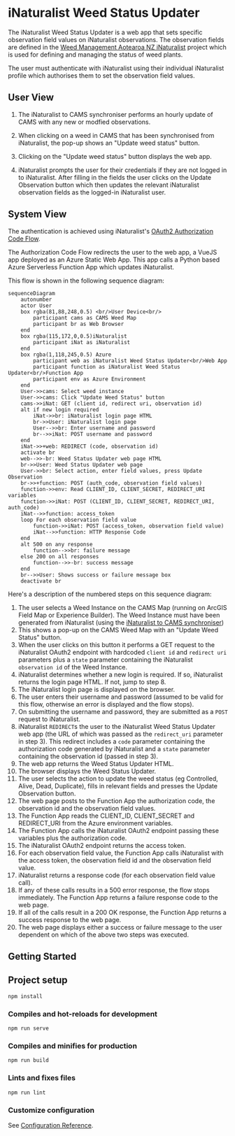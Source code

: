 # iNaturalist Weed Status Updater

The iNaturalist Weed Status Updater is a web app that sets specific observation field values on iNaturalist observations. The observation fields are defined in the [Weed Management Aotearoa NZ iNaturalist](https://www.inaturalist.org/projects/weed-management-aotearoa-nz) project which is used for defining and managing the status of weed plants.

The user must authenticate with iNaturalist using their individual iNaturalist profile which authorises them to set the observation field values. 

## User View

1. The iNaturalist to CAMS synchroniser performs an hourly update of CAMS with any new or modfied observations. 

1. When clicking on a weed in CAMS that has been synchronised from iNaturalist, the pop-up shows an "Update weed status" button.

1. Clicking on the "Update weed status" button displays the web app.

1. iNaturalist prompts the user for their credentials if they are not logged in to iNaturalist. After filling in the fields the user clicks on the Update Observation button which then updates the relevant iNaturalist observation fields as the logged-in iNaturalist user.

## System View

The authentication is achieved using iNaturalist's [OAuth2 Authorization Code Flow](https://www.inaturalist.org/pages/api+reference#auth).

The Authorization Code Flow redirects the user to the web app, a VueJS app deployed as an Azure Static Web App. This app calls a Python based Azure Serverless Function App which updates iNaturalist. 

This flow is shown in the following sequence diagram:

```mermaid
sequenceDiagram
    autonumber
    actor User
    box rgba(81,88,248,0.5) <br/>User Device<br/>
        participant cams as CAMS Weed Map
        participant br as Web Browser
    end
    box rgba(115,172,0,0.5)iNaturalist
        participant iNat as iNaturalist
    end
    box rgba(1,118,245,0.5) Azure
        participant web as iNaturalist Weed Status Updater<br/>Web App
        participant function as iNaturalist Weed Status Updater<br/>Function App
        participant env as Azure Environment
    end
    User->>cams: Select weed instance
    User->>cams: Click "Update Weed Status" button
    cams->>iNat: GET (client id, redirect uri, observation id)
    alt if new login required
        iNat->>br: iNaturalist login page HTML
        br->>User: iNaturalist login page
        User-->>br: Enter username and password
        br-->>iNat: POST username and password
    end
    iNat->>+web: REDIRECT (code, observation id)
    activate br
    web-->>-br: Weed Status Updater web page HTML
    br->>User: Weed Status Updater web page
    User->>br: Select action, enter field values, press Update Observation
    br->>+function: POST (auth_code, observation field values)
    function->>env: Read CLIENT_ID, CLIENT_SECRET, REDIRECT_URI variables
    function->>iNat: POST (CLIENT_ID, CLIENT_SECRET, REDIRECT_URI, auth_code)
    iNat-->>function: access_token
    loop For each observation field value 
        function->>iNat: POST (access_token, observation field value)
        iNat-->>function: HTTP Response Code
    end
    alt 500 on any response
        function-->>br: failure message
    else 200 on all responses
        function-->>-br: success message
    end
    br-->>User: Shows success or failure message box
    deactivate br
```

Here's a description of the numbered steps on this sequence diagram:
1. The user selects a Weed Instance on the CAMS Map (running on ArcGIS Field Map or Experience Builder). The Weed Instance must have been generated from iNaturalist (using the [iNaturalist to CAMS synchroniser](https://github.com/EcoNet-NZ/inaturalist-to-cams))
1. This shows a pop-up on the CAMS Weed Map with an "Update Weed Status" button. 
1. When the user clicks on this button it performs a GET request to the iNaturalist OAuth2 endpoint with hardcoded `client id` and `redirect uri` parameters plus a `state` parameter containing the iNaturalist `observation id` of the Weed Instance.
1. iNaturalist determines whether a new login is required. If so, iNaturalist returns the login page HTML. If not, jump to step 8.
1. The iNaturalist login page is displayed on the browser.
1. The user enters their username and password (assumed to be valid for this flow, otherwise an error is displayed and the flow stops).
1. On submitting the username and password, they are submitted as a `POST` request to iNaturalist.
1. iNaturalist `REDIRECT`s the user to the iNaturalist Weed Status Updater web app (the URL of which was passed as the `redirect_uri` parameter in step 3). This redirect includes a `code` parameter containing the authorization code generated by iNaturalist and a `state` parameter containing the observation id (passed in step 3).
1. The web app returns the Weed Status Updater HTML.
1. The browser displays the Weed Status Updater.
1. The user selects the action to update the weed status (eg Controlled, Alive, Dead, Duplicate), fills in relevant fields and presses the Update Observation button.
1. The web page posts to the Function App the authorization code, the observation id and the observation field values.
1. The Function App reads the CLIENT_ID, CLIENT_SECRET and REDIRECT_URI from the Azure environment variables.
1. The Function App calls the iNaturalist OAuth2 endpoint passing these variables plus the authorization code.
1. The iNaturalist OAuth2 endpoint returns the access token.
1. For each observation field value, the Function App calls iNaturalist with the access token, the observation field id and the observation field value.
1. iNaturalist returns a response code (for each observation field value call).
1. If any of these calls results in a 500 error response, the flow stops immediately. The Function App returns a failure response code to the web page.
1. If all of the calls result in a 200 OK response, the Function App returns a success response to the web page.
1. The web page displays either a success or failure message to the user dependent on which of the above two steps was executed.

## Getting Started











## Project setup
```
npm install
```

### Compiles and hot-reloads for development
```
npm run serve
```

### Compiles and minifies for production
```
npm run build
```

### Lints and fixes files
```
npm run lint
```

### Customize configuration
See [Configuration Reference](https://cli.vuejs.org/config/).
